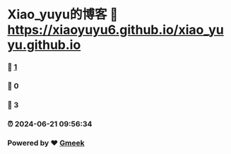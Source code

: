 # Xiao_yuyu的博客 :link: https://xiaoyuyu6.github.io/xiao_yuyu.github.io 
### :page_facing_up: [1](https://xiaoyuyu6.github.io/xiao_yuyu.github.io/tag.html) 
### :speech_balloon: 0 
### :hibiscus: 3 
### :alarm_clock: 2024-06-21 09:56:34 
### Powered by :heart: [Gmeek](https://github.com/Meekdai/Gmeek)
